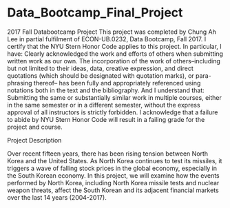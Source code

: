 # Data_Bootcamp_Final_Project
2017 Fall Databootcamp Project
This project was completed by Chung Ah Lee in partial fulfilment of ECON-UB.0232,
Data Bootcamp, Fall 2017. I certify that the NYU Stern Honor Code applies to this project. In
particular, I have:
Clearly acknowledged the work and efforts of others when submitting written work as our own.
The incorporation of the work of others–including but not limited to their ideas, data, creative
expression, and direct quotations (which should be designated with quotation marks), or para-
phrasing thereof– has been fully and appropriately referenced using notations both in the text 
and the bibliography.
And I understand that:
Submitting the same or substantially similar work in multiple courses, either in the same semester
or in a different semester, without the express approval of all instructors is strictly forbidden.
I acknowledge that a failure to abide by NYU Stern Honor Code will result in a failing grade for
the project and course.

Project Description

Over recent fifteen years, there has been rising tension between North Korea and the United States. As North Korea continues to test its missiles, it triggers a wave of falling stock prices in the global economy, especially in the South Korean economy. In this project, we will examine how the events performed by North Korea, including North Korea missile tests and nuclear weapon threats, affect the South Korean and its adjacent financial markets over the last 14 years (2004-2017). 
